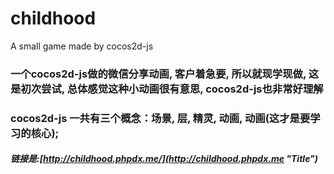 # childhood
 A small game made by cocos2d-js
### 一个cocos2d-js做的微信分享动画, 客户着急要, 所以就现学现做, 这是初次尝试, 总体感觉这种小动画很有意思, cocos2d-js也非常好理解
### cocos2d-js 一共有三个概念：场景, 层, 精灵, 动画,   动画(这才是要学习的核心);
##### 链接是:[http://childhood.phpdx.me/](http://childhood.phpdx.me "Title")